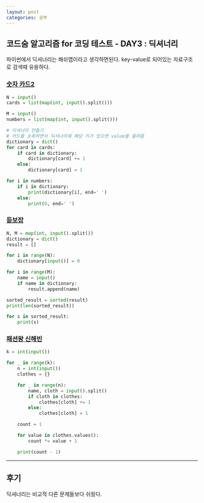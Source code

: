 ```yaml
---
layout: post
categories: 공부
---
```


## 코드숨 알고리즘 for 코딩 테스트 - DAY3 : 딕셔너리

파이썬에서 딕셔너리는 해쉬맵이라고 생각하면된다. key-value로 되어있는 자료구조로 검색때 유용하다. 

### [숫자 카드2](https://www.acmicpc.net/problem/10816)

```python
N = input()
cards = list(map(int, input().split()))

M = input()
numbers = list(map(int, input().split()))

# 딕셔너리 만들기
# 카드를 순회하면서 딕셔너리에 해당 키가 있으면 value를 올려줌
dictionary = dict()
for card in cards:
    if card in dictionary:
        dictionary[card] += 1
    else:
        dictionary[card] = 1

for i in numbers:
    if i in dictionary:
        print(dictionary[i], end=' ')
    else:
        print(0, end=' ')
```

### [듣보잡](https://www.acmicpc.net/problem/1764)

```python
N, M = map(int, input().split())
dictionary = dict()
result = []

for i in range(N):
    dictionary[input()] = 0

for i in range(M):
    name = input()
    if name in dictionary:
        result.append(name)

sorted_result = sorted(result)
print(len(sorted_result))

for s in sorted_result:
    print(s)
```

### [패션왕 신해빈](https://www.acmicpc.net/problem/9375)

```python
k = int(input())

for _ in range(k):
    n = int(input())
    clothes = {}

    for _ in range(n):
        name, cloth = input().split()
        if cloth in clothes:
            clothes[cloth] += 1
        else:
            clothes[cloth] = 1

    count = 1

    for value in clothes.values():
        count *= value + 1

    print(count - 1)
```

***

## 후기

딕셔너리는 비교적 다른 문제들보다 쉬웠다.

